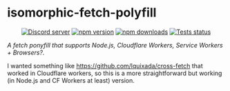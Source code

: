 # isomorphic-fetch-polyfill
<div align="center">
  <p>
    <a href="https://discord.gg/BTXJmW4Bh7"><img src="https://img.shields.io/discord/395423304112013334?logo=discord&logoColor=white" alt="Discord server" /></a>
    <a href="https://www.npmjs.com/package/isomorphic-fetch-ponyfill"><img src="https://img.shields.io/npm/v/isomorphic-fetch-ponyfill.svg?maxAge=3600" alt="npm version" /></a>
    <a href="https://www.npmjs.com/package/isomorphic-fetch-ponyfill"><img src="https://img.shields.io/npm/dt/isomorphic-fetch-ponyfill.svg?maxAge=3600" alt="npm downloads" /></a>
    <a href="https://github.com/ssMMiles/discord-interactions/actions"><img src="https://github.com/ssMMiles/discord-interactions/actions/workflows/tests.yml/badge.svg" alt="Tests status" /></a>
  </p>
</div>

*A fetch ponyfill that supports Node.js, Cloudflare Workers, Service Workers + Browsers?.*

I wanted something like https://github.com/lquixada/cross-fetch that worked in Cloudflare workers, so this is a more straightforward but working (in Node.js and CF Workers at least) version.
